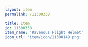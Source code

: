 ```yaml
---
layout: item
permalink: /11300338

title: Item
id: 11300338
item_name: 'Ravenous Flight Helmet'
icon_url: 'item/icon/11300149.png'
---
```

